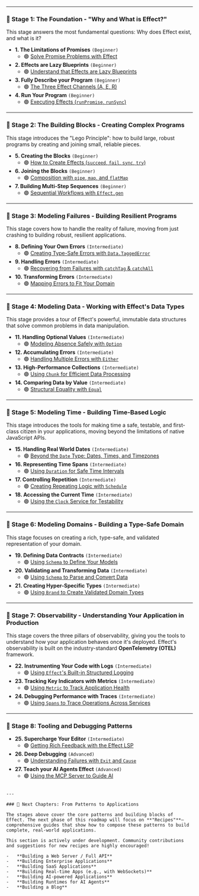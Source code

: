 
---

### 📍 Stage 1: The Foundation - "Why and What is Effect?"

This stage answers the most fundamental questions: Why does Effect exist, and what is it?

-   **1. The Limitations of Promises** `(Beginner)`
    -   🟣 [Solve Promise Problems with Effect](./content/solve-promise-problems-with-effect.mdx)
-   **2. Effects are Lazy Blueprints** `(Beginner)`
    -   🟣 [Understand that Effects are Lazy Blueprints](./content/effects-are-lazy.mdx)
-   **3. Fully Describe your Program** `(Beginner)`
    -   🟣 [The Three Effect Channels (A, E, R)](./content/understand-effect-channels.mdx)
-   **4. Run Your Program** `(Beginner)`
    -   🟣 [Executing Effects (`runPromise`, `runSync`)](./content/execute-with-runpromise.mdx)

---

### 📍 Stage 2: The Building Blocks - Creating Complex Programs

This stage introduces the "Lego Principle": how to build large, robust programs by creating and joining small, reliable pieces.

-   **5. Creating the Blocks** `(Beginner)`
    -   🟣 [How to Create Effects (`succeed`, `fail`, `sync`, `try`)](./content/create-pre-resolved-effect.mdx)
-   **6. Joining the Blocks** `(Beginner)`
    -   🟣 [Composition with `pipe`, `map`, and `flatMap`](./content/transform-effect-values.mdx)
-   **7. Building Multi-Step Sequences** `(Beginner)`
    -   🟣 [Sequential Workflows with `Effect.gen`](./content/write-sequential-code-with-gen.mdx)

---

### 📍 Stage 3: Modeling Failures - Building Resilient Programs

This stage covers how to handle the reality of failure, moving from just crashing to building robust, resilient applications.

-   **8. Defining Your Own Errors** `(Intermediate)`
    -   🟣 [Creating Type-Safe Errors with `Data.TaggedError`](./content/define-tagged-errors.mdx)
-   **9. Handling Errors** `(Intermediate)`
    -   🟣 [Recovering from Failures with `catchTag` & `catchAll`](./content/handle-errors-with-catch.mdx)
-   **10. Transforming Errors** `(Intermediate)`
    -   🟣 [Mapping Errors to Fit Your Domain](./content/mapping-errors.mdx)

---

### 📍 Stage 4: Modeling Data - Working with Effect's Data Types

This stage provides a tour of Effect's powerful, immutable data structures that solve common problems in data manipulation.

-   **11. Handling Optional Values** `(Intermediate)`
    -   🟣 [Modeling Absence Safely with `Option`](./content/model-optional-values-with-option.mdx)
-   **12. Accumulating Errors** `(Intermediate)`
    -   🟣 [Handling Multiple Errors with `Either`](./content/accumulate-multiple-errors-with-either.mdx)
-   **13. High-Performance Collections** `(Intermediate)`
    -   🟣 [Using `Chunk` for Efficient Data Processing](./content/use-chunk-for-high-performance-collections.mdx)
-   **14. Comparing Data by Value** `(Intermediate)`
    -   🟣 [Structural Equality with `Equal`](./content/comparing-data-by-value-with-structural-equality.mdx)

---

### 📍 Stage 5: Modeling Time - Building Time-Based Logic

This stage introduces the tools for making time a safe, testable, and first-class citizen in your applications, moving beyond the limitations of native JavaScript APIs.

-   **15. Handling Real World Dates** `(Intermediate)`
    -   🟣 [Beyond the `Date` Type: Dates, Times, and Timezones](./content/beyond-the-date-type.mdx)
-   **16. Representing Time Spans** `(Intermediate)`
    -   🟣 [Using `Duration` for Safe Time Intervals](./content/representing-time-spans-with-duration.mdx)
-   **17. Controlling Repetition** `(Intermediate)`
    -   🟣 [Creating Repeating Logic with `Schedule`](./content/control-repetition-with-schedule.mdx)
-   **18. Accessing the Current Time** `(Intermediate)`
    -   🟣 [Using the `Clock` Service for Testability](./content/accessing-current-time-with-clock.mdx)

---

### 📍 Stage 6: Modeling Domains - Building a Type-Safe Domain

This stage focuses on creating a rich, type-safe, and validated representation of your domain.

-   **19. Defining Data Contracts** `(Intermediate)`
    -   🟣 [Using `Schema` to Define Your Models](./content/define-contracts-with-schema.mdx)
-   **20. Validating and Transforming Data** `(Intermediate)`
    -   🟣 [Using `Schema` to Parse and Convert Data](./content/transform-data-with-schema.mdx)
-   **21. Creating Hyper-Specific Types** `(Intermediate)`
    -   🟣 [Using `Brand` to Create Validated Domain Types](./content/model-validated-domain-types-with-brand.mdx)

---

### 📍 Stage 7: Observability - Understanding Your Application in Production

This stage covers the three pillars of observability, giving you the tools to understand how your application behaves once it's deployed. Effect's observability is built on the industry-standard **OpenTelemetry (OTEL)** framework.

-   **22. Instrumenting Your Code with Logs** `(Intermediate)`
    -   🟣 [Using `Effect`'s Built-in Structured Logging](./content/leverage-structured-logging.mdx)
-   **23. Tracking Key Indicators with Metrics** `(Intermediate)`
    -   🟣 [Using `Metric` to Track Application Health](./content/add-custom-metrics.mdx)
-   **24. Debugging Performance with Traces** `(Intermediate)`
    -   🟣 [Using `Spans` to Trace Operations Across Services](./content/trace-operations-with-spans.mdx)

---

### 📍 Stage 8: Tooling and Debugging Patterns

-   **25. Supercharge Your Editor** `(Intermediate)`
    -   🟣 [Getting Rich Feedback with the Effect LSP](./content/supercharge-your-editor-with-the-effect-lsp.mdx)
-   **26. Deep Debugging** `(Advanced)`
    -   🟣 [Understanding Failures with `Exit` and `Cause`](./content/deep-debugging-with-exit-and-cause.mdx)
-   **27. Teach your AI Agents Effect** `(Advanced)`
    -   🟣 [Using the MCP Server to Guide AI](./content/teach-your-ai-agents-effect-with-the-mcp-server.mdx)
```

---

### 🚀 Next Chapters: From Patterns to Applications

The stages above cover the core patterns and building blocks of Effect. The next phase of this roadmap will focus on **"Recipes"**—comprehensive guides that show how to compose these patterns to build complete, real-world applications.

This section is actively under development. Community contributions and suggestions for new recipes are highly encouraged!

-   **Building a Web Server / Full API**
-   **Building Enterprise Applications**
-   **Building SaaS Applications**
-   **Building Real-time Apps (e.g., with WebSockets)**
-   **Building AI-powered Applications**
-   **Building Runtimes for AI Agents**
-   **Building a Blog**